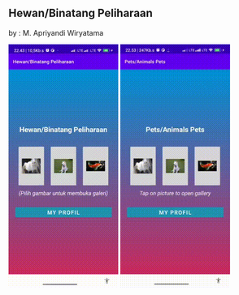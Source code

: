 ## Hewan/Binatang Peliharaan

by : M. Apriyandi Wiryatama

![Kucing & Anjing Pedia](Indonesia-app.gif)
![Kucing & Anjing Pedia](Inggris-app.gif)


